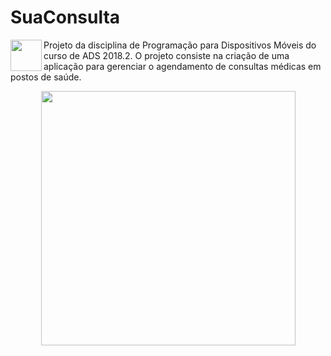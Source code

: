 # SuaConsulta
<img align="left" height="50" src="https://user-images.githubusercontent.com/30418538/55686807-30042a80-593c-11e9-8fc0-68f596fb888c.png">
Projeto da disciplina de Programação para Dispositivos Móveis do curso de ADS 2018.2. O projeto consiste na criação de uma aplicação para gerenciar o agendamento de consultas médicas em postos de saúde.
<br/>
<p align="center">
  <img height="407" src="https://user-images.githubusercontent.com/30418538/55686773-bb30f080-593b-11e9-8663-c790b8fd2852.png">
</p>
